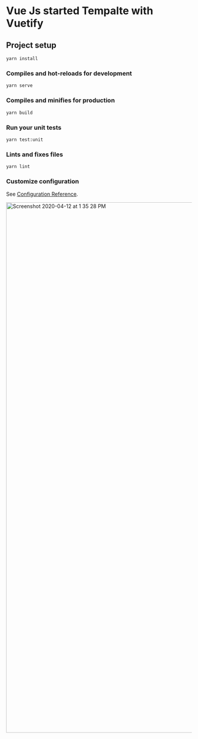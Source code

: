 # Vue Js started Tempalte with Vuetify

## Project setup
```
yarn install
```

### Compiles and hot-reloads for development
```
yarn serve
```

### Compiles and minifies for production
```
yarn build
```

### Run your unit tests
```
yarn test:unit
```

### Lints and fixes files
```
yarn lint
```

### Customize configuration
See [Configuration Reference](https://cli.vuejs.org/config/).


<img width="1440" alt="Screenshot 2020-04-12 at 1 35 28 PM" src="https://user-images.githubusercontent.com/7955334/79063978-c4793980-7cc2-11ea-9dbd-afaf7e9ee3cf.png">
